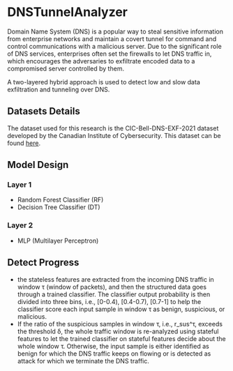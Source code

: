# DNSTunnelAnalyzer
Domain Name System (DNS) is a popular way to steal sensitive information from enterprise networks and maintain a covert tunnel for command and control communications with a malicious server. Due to the significant role of DNS services, enterprises often set the firewalls to let DNS traffic in, which encourages the adversaries to exfiltrate encoded data to a compromised server controlled by them.

A two-layered hybrid approach is used to detect low and slow data exfiltration and tunneling over DNS.

## Datasets Details
The dataset used for this research is the CIC-Bell-DNS-EXF-2021 dataset developed by the Canadian Institute of Cybersecurity. This dataset can be found [here](https://www.unb.ca/cic/datasets/dns-exf-2021.html).

## Model Design
### Layer 1
* Random Forest Classifier (RF)
* Decision Tree Classifier (DT)

### Layer 2
* MLP (Multilayer Perceptron)

## Detect Progress
* the stateless features are extracted from the incoming DNS traffic in window τ (window of packets), and then the structured data goes through a trained classifier. The classifier output probability is then divided into three bins, i.e., [0-0.4), [0.4-0.7), [0.7-1] to help the classifier score each input sample in window τ as benign, suspicious, or malicious.
* If the ratio of the suspicious samples in window τ, i.e., r_sus^τ, exceeds the threshold δ, the whole traffic window is re-analyzed using stateful features to let the trained classifier on stateful features decide about the whole window τ. Otherwise, the input sample is either identified as benign for which the DNS traffic keeps on flowing or is detected as attack for which we terminate the DNS traffic.
